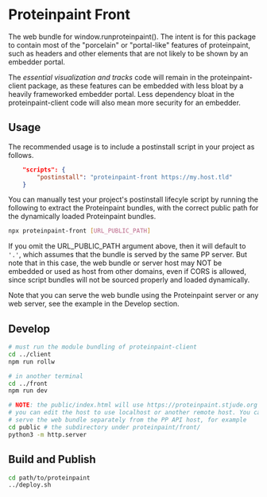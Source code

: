 # Proteinpaint Front

The web bundle for window.runproteinpaint(). The intent is for this package to contain
most of the "porcelain" or "portal-like" features of proteinpaint, such as headers
and other elements that are not likely to be shown by an embedder portal. 

The *essential visualization and tracks* code will remain in the proteinpaint-client package,
as these features can be embedded with less bloat by a heavily frameworked embedder portal.
Less dependency bloat in the proteinpaint-client code will also mean more security for
an embedder.

## Usage

The recommended usage is to include a postinstall script in your project as follows.
```json
	"scripts": {
		"postinstall": "proteinpaint-front https://my.host.tld"
	}
```

You can manually test your project's postinstall lifecyle script by running the following
to extract the Proteinpaint bundles, with the correct public path for the dynamically 
loaded Proteinpaint bundles.
```bash
npx proteinpaint-front [URL_PUBLIC_PATH]
```

If you omit the URL_PUBLIC_PATH argument above, then it will default to `'.'`, which assumes that the bundle is served by 
the same PP server. But note that in this case, the web bundle or server host may NOT be embedded or used as host from 
other domains, even if CORS is allowed, since script bundles will not be sourced properly and loaded dynamically.

Note that you can serve the web bundle using the Proteinpaint server or any web server,
see the example in the Develop section.

## Develop

```bash
# must run the module bundling of proteinpaint-client
cd ../client
npm run rollw

# in another terminal
cd ../front
npm run dev

# NOTE: the public/index.html will use https://proteinpaint.stjude.org as runproteinpaint({host}),
# you can edit the host to use localhost or another remote host. You can use any web server to 
# serve the web bundle separately from the PP API host, for example
cd public # the subdirectory under proteinpaint/front/
python3 -m http.server
```

## Build and Publish

```bash
cd path/to/proteinpaint
../deploy.sh 
```
